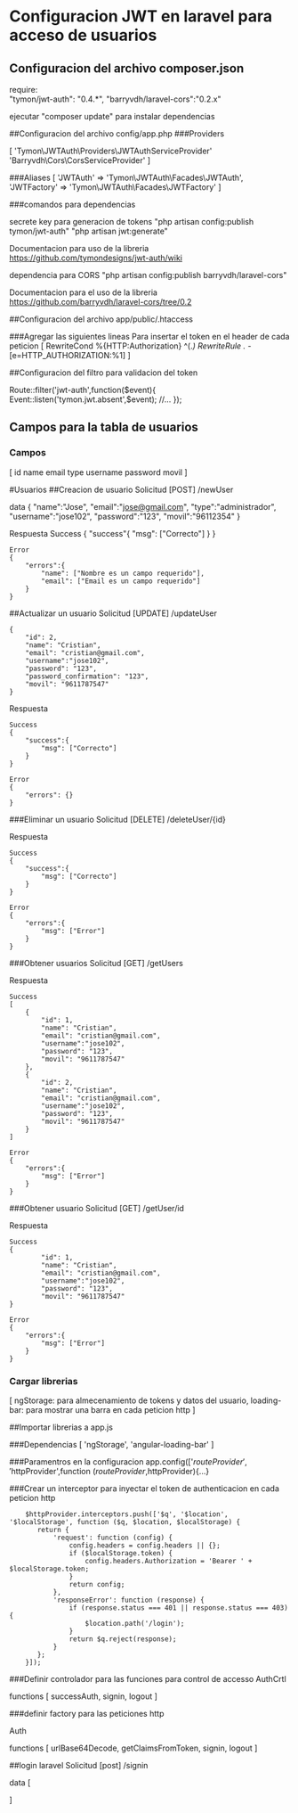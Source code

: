 # Configuracion JWT en laravel para acceso de usuarios
## Configuracion del archivo composer.json

require: 		
		 "tymon/jwt-auth": "0.4.*",
		 "barryvdh/laravel-cors":"0.2.x"	

ejecutar "composer update" para instalar dependencias

##Configuracion del archivo config/app.php
###Providers

[
	'Tymon\JWTAuth\Providers\JWTAuthServiceProvider'	
	'Barryvdh\Cors\CorsServiceProvider'
]

###Aliases
[
	'JWTAuth' 	 => 'Tymon\JWTAuth\Facades\JWTAuth',
	'JWTFactory' => 'Tymon\JWTAuth\Facades\JWTFactory'
]

###comandos para dependencias

secrete key para generacion de tokens
	"php artisan config:publish tymon/jwt-auth"
	"php artisan jwt:generate"  

Documentacion para uso de la libreria
https://github.com/tymondesigns/jwt-auth/wiki

dependencia para CORS
	"php artisan config:publish barryvdh/laravel-cors"

Documentacion para el uso de la libreria
https://github.com/barryvdh/laravel-cors/tree/0.2

##Configuracion del archivo app/public/.htaccess

###Agregar las siguientes lineas
Para insertar el token en el header de cada peticion
[
	RewriteCond %{HTTP:Authorization} ^(.*)
	RewriteRule .* - [e=HTTP_AUTHORIZATION:%1]
]

##Configuracion del filtro para validacion del token

Route::filter('jwt-auth',function($event){
	Event::listen('tymon.jwt.absent',$event);
	//...
});

## Campos para la tabla de usuarios
### Campos
[
	id
	name
	email
	type
	username
	password
	movil
]

#Usuarios
##Creacion de usuario
Solicitud [POST] /newUser

data
{
	"name":"Jose",
	"email":"jose@gmail.com",
	"type":"administrador",
	"username":"jose102",
	"password":"123",
	"movil":"96112354"
}

Respuesta
	Success
	{
		"success"{
			"msg": ["Correcto"]
		}
	}

	Error
	{
		"errors":{
			"name": ["Nombre es un campo requerido"],
			"email": ["Email es un campo requerido"]
		}
	}

##Actualizar un usuario
Solicitud [UPDATE] /updateUser

	{
		"id": 2,
		"name": "Cristian",
		"email": "cristian@gmail.com",
		"username":"jose102",
		"password": "123",
		"password_confirmation": "123",
		"movil": "9611787547"
	}

Respuesta
	
	Success
	{
		"success":{
			"msg": ["Correcto"]
		}
	}

	Error
	{
		"errors": {}
	}

###Eliminar un usuario
Solicitud [DELETE] /deleteUser/{id}

Respuesta

	Success
	{
		"success":{
			"msg": ["Correcto"]
		}
	}

	Error
	{
		"errors":{
			"msg": ["Error"]
		}
	}

###Obtener usuarios
Solicitud [GET] /getUsers

Respuesta

	Success	
	[
		{
			"id": 1,
			"name": "Cristian",
			"email": "cristian@gmail.com",
			"username":"jose102",
			"password": "123",						
			"movil": "9611787547"
		},
		{
			"id": 2,
			"name": "Cristian",
			"email": "cristian@gmail.com",
			"username":"jose102",
			"password": "123",			
			"movil": "9611787547"
		}
	]

	Error
	{
		"errors":{
			"msg": ["Error"]
		}
	}

###Obtener usuario
Solicitud [GET] /getUser/id

Respuesta

	Success
	{
			"id": 1,
			"name": "Cristian",
			"email": "cristian@gmail.com",
			"username":"jose102",
			"password": "123",						
			"movil": "9611787547"			
	}

	Error
	{
		"errors":{
			"msg": ["Error"]
		}
	}
### Cargar librerias

[
	ngStorage: para almecenamiento de tokens y datos del usuario,
	loading-bar: para mostrar una barra en cada peticion http
]

##Importar librerias a  app.js

###Dependencias
	[
	'ngStorage',
	'angular-loading-bar'
	]

###Paramentros en la configuracion
	app.config(['$routeProvider','$httpProvider',function ($routeProvider,$httpProvider){...}

###Crear un interceptor para inyectar el token de authenticacion en cada peticion http

		$httpProvider.interceptors.push(['$q', '$location', '$localStorage', function ($q, $location, $localStorage) {          
	       return {
	           'request': function (config) {
	               config.headers = config.headers || {};                   
	               if ($localStorage.token) {                      
	                   config.headers.Authorization = 'Bearer ' + $localStorage.token;                       
	               }
	               return config;
	           },
	           'responseError': function (response) {
	               if (response.status === 401 || response.status === 403) {
	                   $location.path('/login');
	               }
	               return $q.reject(response);
	           }
	       };
	    }]);

###Definir controlador para las funciones para control de accesso
AuthCrtl

functions
[
	successAuth,
	signin,
	logout
]

###definir factory para las peticiones http

Auth

functions
[
	urlBase64Decode,
	getClaimsFromToken,
	signin,
	logout
]

##login laravel
Solicitud [post] /signin

data
[
	
]





